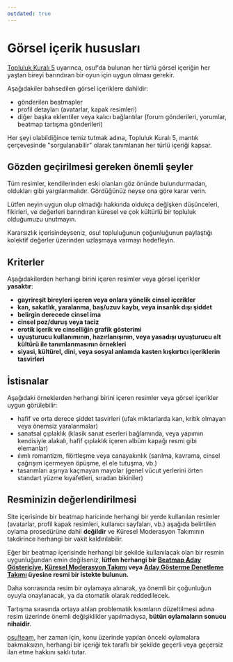 ```yaml
---
outdated: true
---
```


# Görsel içerik hususları

[Topluluk Kuralı 5](/wiki/Rules#topluluk-kuralları) uyarınca, osu!'da bulunan her türlü görsel içeriğin her yaştan bireyi barındıran bir oyun için uygun olması gerekir.

Aşağıdakiler bahsedilen görsel içeriklere dahildir:

- gönderilen beatmapler
- profil detayları (avatarlar, kapak resimleri)
- diğer başka eklentiler veya kalıcı bağlantılar (forum gönderileri, yorumlar, beatmap tartışma gönderileri)

Her şeyi olabildiğince temiz tutmak adına, Topluluk Kuralı 5, mantık çerçevesinde "sorgulanabilir" olarak tanımlanan her türlü içeriği kapsar.

## Gözden geçirilmesi gereken önemli şeyler

Tüm resimler, kendilerinden eski olanları göz önünde bulundurmadan, oldukları gibi yargılanmalıdır. Gördüğünüz neyse ona göre karar verin.

Lütfen neyin uygun olup olmadığı hakkında oldukça değişken düşünceleri, fikirleri, ve değerleri barındıran küresel ve çok kültürlü bir topluluk olduğumuzu unutmayın.

Kararsızlık içerisindeyseniz, osu! topluluğunun çoğunluğunun paylaştığı kolektif değerler üzerinden uzlaşmaya varmayı hedefleyin.

## Kriterler

Aşağıdakilerden herhangi birini içeren resimler veya görsel içerikler **yasaktır**:

- **gayrireşit bireyleri içeren veya onlara yönelik cinsel içerikler**
- **kan, sakatlık, yaralanma, baş/uzuv kaybı, veya insanlık dışı şiddet**
- **belirgin derecede cinsel ima**
- **cinsel poz/duruş veya taciz**
- **erotik içerik ve cinselliğin grafik gösterimi**
- **uyuşturucu kullanımının, hazırlanışının, veya yasadışı uyuşturucu alt kültürü ile tanımlanmasının örnekleri**
- **siyasi, kültürel, dini, veya sosyal anlamda kasten kışkırtıcı içeriklerin tasvirleri**

## İstisnalar

Aşağıdaki örneklerden herhangi birini içeren resimler veya görsel içerikler uygun görülebilir:

- hafif ve orta derece şiddet tasvirleri (ufak miktarlarda kan, kritik olmayan veya önemsiz yaralanmalar)
- sanatsal çıplaklık (klasik sanat eserleri bağlamında, veya yapımın kendisiyle alakalı, hafif çıplaklık içeren albüm kapağı resmi gibi elemanlar)
- ılımlı romantizm, flörtleşme veya canayakınlık (sarılma, kavrama, cinsel çağrışım içermeyen öpüşme, el ele tutuşma, vb.)
- tasarımları aşırıya kaçmayan mayolar (genel vücut yerlerini örten standart yüzme kıyafetleri, sıradan bikiniler)

## Resminizin değerlendirilmesi

Site içerisinde bir beatmap haricinde herhangi bir yerde kullanılan resimler (avatarlar, profil kapak resimleri, kullanıcı sayfaları, vb.) aşağıda belirtilen oylama prosedürüne dahil **değildir** ve Küresel Moderasyon Takımının takdirince herhangi bir vakit kaldırılabilir.

Eğer bir beatmap içerisinde herhangi bir şekilde kullanılacak olan bir resmin uygunluğundan emin değilseniz, **lütfen herhangi bir [Beatmap Aday Göstericiye](/wiki/People/The_Team/Beatmap_Nominators), [Küresel Moderasyon Takımı](/wiki/People/The_Team/Global_Moderation_Team) veya [Aday Gösterme Denetleme Takımı](/wiki/People/The_Team/Nomination_Assessment_Team) üyesine resmi bir istekte bulunun.**

Daha sonrasında resim bir oylamaya alınarak, ya önemli bir çoğunluğun oyuyla onaylanacak, ya da otomatik olarak reddedilecek.

Tartışma sırasında ortaya atılan problematik kısımların düzeltilmesi adına resim üzerinde önemli değişiklikler yapılmadıysa, **bütün oylamaların sonucu nihaidir**.

[osu!team](/wiki/People/The_Team), her zaman için, konu üzerinde yapılan önceki oylamalara bakmaksızın, herhangi bir içeriği tek taraflı bir şekilde geçerli veya geçersiz ilan etme hakkını saklı tutar.
